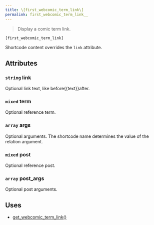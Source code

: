 ```yaml
---
title: \[first_webcomic_term_link\]
permalink: first_webcomic_term_link__
---
```


> Display a comic term link.

```php
[first_webcomic_term_link]
```

Shortcode content overrides the `link` attribute.

## Attributes

### `string` link
Optional link text, like before\{\{text}}after.

### `mixed` term
Optional reference term.

### `array` args
Optional arguments. The shortcode name determines the
value of the relation argument.

### `mixed` post
Optional reference post.

### `array` post_args
Optional post arguments.

## Uses
- [get_webcomic_term_link()](get_webcomic_term_link())
